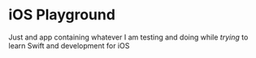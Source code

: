 # iOS Playground

Just and app containing whatever I am testing and doing while *trying* to learn Swift and development for iOS
